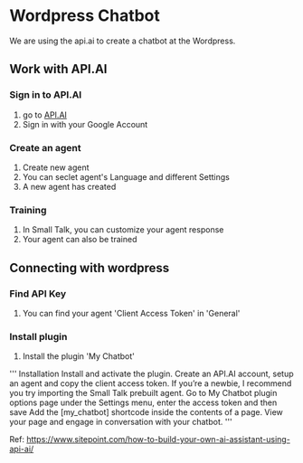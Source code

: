 # Wordpress Chatbot
We are using the api.ai to create a chatbot at the Wordpress.

## Work with API.AI
### Sign in to API.AI
1. go to [API.AI](https://api.ai/)
2. Sign in with your Google Account

### Create an agent
1. Create new agent
2. You can seclet agent's Language and different Settings
3. A new agent has created

### Training
1. In Small Talk, you can customize your agent response
2. Your agent can also be trained

## Connecting with wordpress
### Find API Key
1. You can find your agent 'Client Access Token' in 'General'

### Install plugin
1. Install the plugin 'My Chatbot'

'''
Installation
Install and activate the plugin.
Create an API.AI account, setup an agent and copy the client access token.
If you’re a newbie, I recommend you try importing the Small Talk prebuilt agent.
Go to My Chatbot plugin options page under the Settings menu, enter the access token and then save
Add the [my_chatbot] shortcode inside the contents of a page.
View your page and engage in conversation with your chatbot.
'''

Ref: https://www.sitepoint.com/how-to-build-your-own-ai-assistant-using-api-ai/
